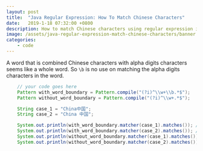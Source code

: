 ```yaml
---
layout: post
title:  "Java Regular Expression: How To Match Chinese Characters"
date:   2019-1-18 07:32:00 +0800
description: How to match Chinese characters using regular expression in Java.
image: /assets/java-regular-expression-match-chinese-characters/banner.jpg
categories:
    - code
---
```


A word that is combined Chinese characters with alpha digits characters seems like a whole word. So `\b` is no use on matching the alpha digits characters in the word.

```java
    // your code goes here
    Pattern with_word_boundary = Pattern.compile("(?i)^\\w+\\b.*$");
    Pattern without_word_boundary = Pattern.compile("(?i)^\\w+.*$");

    String case_1 = "China中国";
    String case_2 = "China 中国";

    System.out.println(with_word_boundary.matcher(case_1).matches()); // false
    System.out.println(with_word_boundary.matcher(case_2).matches()); // true
    System.out.println(without_word_boundary.matcher(case_1).matches()); // true
    System.out.println(without_word_boundary.matcher(case_2).matches()); // true
```
